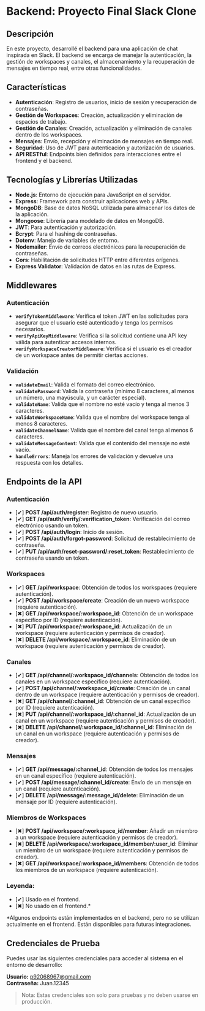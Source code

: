 # Backend: Proyecto Final Slack Clone

## Descripción

En este proyecto, desarrollé el backend para una aplicación de chat inspirada en Slack. El backend se encarga de manejar la autenticación, la gestión de workspaces y canales, el almacenamiento y la recuperación de mensajes en tiempo real, entre otras funcionalidades.

## **Características**
- **Autenticación**: Registro de usuarios, inicio de sesión y recuperación de contraseñas.
- **Gestión de Workspaces**: Creación, actualización y eliminación de espacios de trabajo.
- **Gestión de Canales**: Creación, actualización y eliminación de canales dentro de los workspaces.
- **Mensajes**: Envío, recepción y eliminación de mensajes en tiempo real.
- **Seguridad**: Uso de JWT para autenticación y autorización de usuarios.
- **API RESTful**: Endpoints bien definidos para interacciones entre el frontend y el backend.

## Tecnologías y Librerías Utilizadas

- **Node.js**: Entorno de ejecución para JavaScript en el servidor.
- **Express**: Framework para construir aplicaciones web y APIs.
- **MongoDB**: Base de datos NoSQL utilizada para almacenar los datos de la aplicación.
- **Mongoose**: Librería para modelado de datos en MongoDB.
- **JWT**: Para autenticación y autorización.
- **Bcrypt**: Para el hashing de contraseñas.
- **Dotenv**: Manejo de variables de entorno.
- **Nodemailer**: Envío de correos electrónicos para la recuperación de contraseñas.
- **Cors**: Habilitación de solicitudes HTTP entre diferentes orígenes.
- **Express Validator**: Validación de datos en las rutas de Express.

## Middlewares

### Autenticación

- **`verifyTokenMiddleware`**: Verifica el token JWT en las solicitudes para asegurar que el usuario esté autenticado y tenga los permisos necesarios.
- **`verifyApiKeyMiddleware`**: Verifica si la solicitud contiene una API key válida para autenticar accesos internos.
- **`verifyWorkspaceCreatorMiddleware`**: Verifica si el usuario es el creador de un workspace antes de permitir ciertas acciones.

### Validación

- **`validateEmail`**: Valida el formato del correo electrónico.
- **`validatePassword`**: Valida la contraseña (mínimo 8 caracteres, al menos un número, una mayúscula, y un carácter especial).
- **`validateName`**: Valida que el nombre no esté vacío y tenga al menos 3 caracteres.
- **`validateWorkspaceName`**: Valida que el nombre del workspace tenga al menos 8 caracteres.
- **`validateChannelName`**: Valida que el nombre del canal tenga al menos 6 caracteres.
- **`validateMessageContent`**: Valida que el contenido del mensaje no esté vacío.
- **`handleErrors`**: Maneja los errores de validación y devuelve una respuesta con los detalles.

## **Endpoints de la API**

### Autenticación
- [✔] **POST /api/auth/register**: Registro de nuevo usuario.
- [✔] **GET /api/auth/verify/:verification_token**: Verificación del correo electrónico usando un token.
- [✔] **POST /api/auth/login**: Inicio de sesión.
- [✔] **POST /api/auth/forgot-password**: Solicitud de restablecimiento de contraseña.
- [✔] **PUT /api/auth/reset-password/:reset_token**: Restablecimiento de contraseña usando un token.

### Workspaces
- [✔] **GET /api/workspace**: Obtención de todos los workspaces (requiere autenticación).
- [✔] **POST /api/workspace/create**: Creación de un nuevo workspace (requiere autenticación).
- [✖] **GET /api/workspace/:workspace_id**: Obtención de un workspace específico por ID (requiere autenticación).
- [✖] **PUT /api/workspace/:workspace_id**: Actualización de un workspace (requiere autenticación y permisos de creador).
- [✖] **DELETE /api/workspace/:workspace_id**: Eliminación de un workspace (requiere autenticación y permisos de creador).

### Canales
- [✔] **GET /api/channel/:workspace_id/channels**: Obtención de todos los canales en un workspace específico (requiere autenticación).
- [✔] **POST /api/channel/:workspace_id/create**: Creación de un canal dentro de un workspace (requiere autenticación y permisos de creador).
- [✖] **GET /api/channel/:channel_id**: Obtención de un canal específico por ID (requiere autenticación).
- [✖] **PUT /api/channel/:workspace_id/:channel_id**: Actualización de un canal en un workspace (requiere autenticación y permisos de creador).
- [✖] **DELETE /api/channel/:workspace_id/:channel_id**: Eliminación de un canal en un workspace (requiere autenticación y permisos de creador).

### Mensajes
- [✔] **GET /api/message/:channel_id**: Obtención de todos los mensajes en un canal específico (requiere autenticación).
- [✔] **POST /api/message/:channel_id/create**: Envío de un mensaje en un canal (requiere autenticación).
- [✔] **DELETE /api/message/:message_id/delete**: Eliminación de un mensaje por ID (requiere autenticación).

### **Miembros de Workspaces**
- [✖] **POST /api/workspace/:workspace_id/member**: Añadir un miembro a un workspace (requiere autenticación y permisos de creador).
- [✖] **DELETE /api/workspace/:workspace_id/member/:user_id**: Eliminar un miembro de un workspace (requiere autenticación y permisos de creador).
- [✖] **GET /api/workspace/:workspace_id/members**: Obtención de todos los miembros de un workspace (requiere autenticación).

### Leyenda:
- [✔] Usado en el frontend.
- [✖] No usado en el frontend.*

*Algunos endpoints están implementados en el backend, pero no se utilizan actualmente en el frontend. Están disponibles para futuras integraciones.

## **Credenciales de Prueba**
Puedes usar las siguientes credenciales para acceder al sistema en el entorno de desarrollo:

**Usuario:** p92068967@gmail.com  
**Contraseña:** Juan.12345

> Nota: Estas credenciales son solo para pruebas y no deben usarse en producción.



